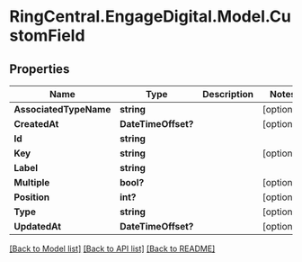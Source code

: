 # RingCentral.EngageDigital.Model.CustomField
## Properties

Name | Type | Description | Notes
------------ | ------------- | ------------- | -------------
**AssociatedTypeName** | **string** |  | [optional] 
**CreatedAt** | **DateTimeOffset?** |  | [optional] 
**Id** | **string** |  | 
**Key** | **string** |  | [optional] 
**Label** | **string** |  | 
**Multiple** | **bool?** |  | [optional] 
**Position** | **int?** |  | [optional] 
**Type** | **string** |  | [optional] 
**UpdatedAt** | **DateTimeOffset?** |  | [optional] 

[[Back to Model list]](../README.md#documentation-for-models) [[Back to API list]](../README.md#documentation-for-api-endpoints) [[Back to README]](../README.md)

